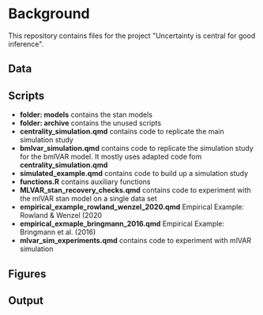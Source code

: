 # Background

This repository contains files for the project "Uncertainty is central for good inference".


## Data

## Scripts

- **folder: models** contains the stan models
- **folder: archive** contains the unused scripts
- **centrality_simulation.qmd** contains code to replicate the main simulation study
- **bmlvar_simulation.qmd** contains code to replicate the simulation study for the bmlVAR model. It mostly uses adapted code fom **centrality_simulation.qmd**
- **simulated_example.qmd** contains code to build up a simulation study
- **functions.R** contains auxiliary functions
- **MLVAR_stan_recovery_checks.qmd** contains code to experiment with the mlVAR stan model on a single data set
- **empirical_example_rowland_wenzel_2020.qmd** Empirical Example: Rowland & Wenzel (2020
- **empirical_exmaple_bringmann_2016.qmd** Empirical Example: Bringmann et al. (2016)
- **mlvar_sim_experiments.qmd** contains code to experiment with mlVAR simulation 


## Figures


## Output